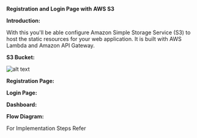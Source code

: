 **Registration and Login Page with**  **AWS S3**

**Introduction:**

With this you&#39;ll be able configure Amazon Simple Storage Service (S3) to host the static resources for your web application. It is built with AWS Lambda and Amazon API Gateway.

**S3 Bucket:**

![alt text](https://github.com/Images/S3bucket.png "Image")

**Registration Page:**


**Login Page:**


**Dashboard:**


**Flow Diagram:**


For Implementation Steps Refer